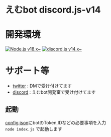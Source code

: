 # えむbot discord.js-v14

# 開発環境
[![Node.js v18.x\~](https://img.shields.io/badge/-node.js%20v18.x~-black.svg?logo=node.js&style=for-the-badge)](https://github.com/nodejs/node)
[![discord.js v14.x\~](https://img.shields.io/badge/-discord.js%20v14.x~-black.svg?logo=discord&style=for-the-badge)](https://www.npmjs.com/package/discord.js)

# サポート等
- [twitter](https://twitter.com/ryo_001339) : DMで受け付けてます
- [discord](https://discord.gg/rwh6TvphJ9) : えむbot開発室で受け付けてます

## 起動
[config.json](config.json)にbotのToken,IDなどの必要事項を入力<br>
`node index.js` で起動します


